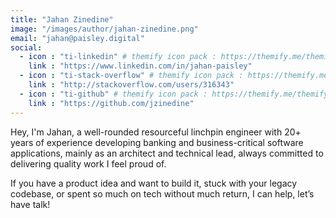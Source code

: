 ```yaml
---
title: "Jahan Zinedine"
image: "/images/author/jahan-zinedine.png"
email: "jahan@paisley.digital"
social:
  - icon : "ti-linkedin" # themify icon pack : https://themify.me/themify-icons
    link : "https://www.linkedin.com/in/jahan-paisley"
  - icon : "ti-stack-overflow" # themify icon pack : https://themify.me/themify-icons
    link : "http://stackoverflow.com/users/316343"
  - icon : "ti-github" # themify icon pack : https://themify.me/themify-icons
    link : "https://github.com/jzinedine"
---
```


Hey, I'm Jahan, a well-rounded resourceful linchpin engineer with 20+ years of experience developing banking and business-critical software applications, mainly as an architect and technical lead, always committed to delivering quality work I feel proud of.

If you have a product idea and want to build it, stuck with your legacy codebase, or spent so much on tech without much return, I can help, let’s have talk!